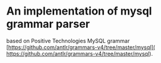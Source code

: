 # An implementation of mysql grammar parser

based on Positive Technologies MySQL grammar
[https://github.com/antlr/grammars-v4/tree/master/mysql]( https://github.com/antlr/grammars-v4/tree/master/mysql).

